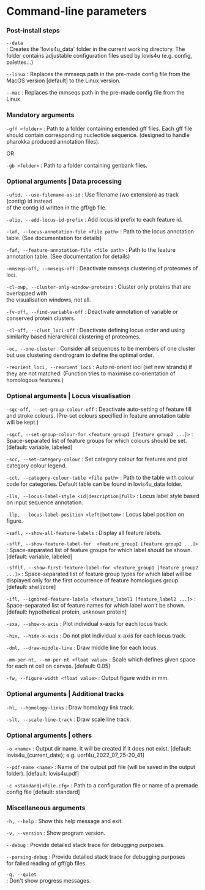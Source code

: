 # Сommand-line parameters



### Post-install steps

`--data`  
:    Creates the 'lovis4u_data' folder in the current working directory.
     The folder contains adjustable configuration files used by lovis4u
     (e.g. config, palettes...)

`--linux`
:    Replaces the mmseqs path in the pre-made config file from the MacOS
     version [default] to the Linux version.

`--mac`
:    Replaces the mmseqs path in the pre-made config file from the Linux

### Mandatory arguments
`-gff <folder>`
:    Path to a folder containing extended gff files.
     Each gff file should contain corresponding nucleotide sequence.
     (designed to handle pharokka produced annotation files).

 OR

`-gb <folder>`
:    Path to a folder containing genbank files.

### Optional arguments | Data processing

`-ufid, --use-filename-as-id`
:    Use filename (wo extension) as track (contig) id instead  
     of the contig id written in the gff/gb file.

`-alip, --add-locus-id-prefix`
:    Add locus id prefix to each feature id.

`-laf, --locus-annotation-file <file path>`
:    Path to the locus annotation table.
     (See documentation for details)

`-faf, --feature-annotation-file <file path>`
:    Path to the feature annotation table.
     (See documentation for details)

`-mmseqs-off, --mmseqs-off`
:   Deactivate mmseqs clustering of proteomes of loci.

`-cl-owp, --cluster-only-window-proteins`
:    Cluster only proteins that are overlapped with  
     the visualisation windows, not all.

`-fv-off, --find-variable-off`
:    Deactivate annotation of variable or conserved protein clusters.

`-cl-off, --clust_loci-off`
:    Deactivate defining locus order and using similarity based hierarchical
    clustering of proteomes.

`-oc, --one-cluster`
:    Consider all sequences to be members of one cluster but use clustering
    dendrogram to define the optimal order.

`-reorient_loci, --reorient_loci`
:    Auto re-orient loci (set new strands) if they are not matched.
     (Function tries to maximise co-orientation of homologous features.)

### Optional arguments | Locus visualisation
`-sgc-off, --set-group-colour-off`
:    Deactivate auto-setting of feature fill and stroke colours.
     (Pre-set colours specified in feature annotation table will be kept.)

`-sgcf, --set-group-colour-for <feature_group1 [feature group2 ...]>`
:    Space-separated list of feature groups for which colours should be set.
     [default: variable, labeled]

`-scc, --set-category-colour`
:    Set category colour for features and plot category colour legend.

`-cct, --category-colour-table <file path>`
:    Path to the table with colour code for categories.
     Default table can be found in lovis4u_data folder.

`-lls, --locus-label-style <id|description|full>`
:    Locus label style based on input sequence annotation.

`-llp, --locus-label-position <left|bottom>`
:    Locus label position on figure.

`-safl, --show-all-feature-labels`
:    Display all feature labels.

`-sflf, --show-feature-label-for  <feature_group1 [feature group2 ...]>`
:    Space-separated list of feature groups for which label should be shown.
     [default: variable, labeled]

`-sfflf, --show-first-feature-label-for <feature_group1 [feature group2 ...]>`
:    Space-separated list of feature group types for which label will be displayed
      only for the first occurrence of feature homologues group.
     [default: shell/core]

`-ifl, --ignored-feature-labels <feature_label1 [feature_label2 ...]>`
:    Space-separated list of feature names for which label won't be shown.
     [default: hypothetical protein, unknown protein]

`-sxa, --show-x-axis`
:    Plot individual x-axis for each locus track.

`-hix, --hide-x-axis`
:    Do not plot individual x-axis for each locus track.

`-dml, --draw-middle-line`
:    Draw middle line for each locus.

`-mm-per-nt, --mm-per-nt <float value>`
:   Scale which defines given space for each nt cell on canvas.
     [default: 0.05]

`-fw, --figure-width <float value>`
:    Output figure width in mm.

### Optional arguments | Additional tracks
`-hl, --homology-links`
:    Draw homology link track.

`-slt, --scale-line-track`
:    Draw scale line track.


### Optional arguments | others
`-o <name>`
:    Output dir name. It will be created if it does not exist.
  	 [default: lovis4u_{current_date}; e.g. uorf4u_2022_07_25-20_41]

`--pdf-name <name>`
:    Name of the output pdf file (will be saved in the output folder).
     [default: lovis4u.pdf]

`-c <standard|<file.cfg>`
:    Path to a configuration file or name of a premade config file
     [default: standard]

### Miscellaneous arguments
`-h, --help`
:    Show this help message and exit.

`-v, --version`
:    Show program version.

`--debug`
:    Provide detailed stack trace for debugging purposes.

`--parsing-debug`
:    Provide detailed stack trace for debugging purposes   
     for failed reading of gff/gb files.

`-q, --quiet`	
:    Don't show progress messages.

	
